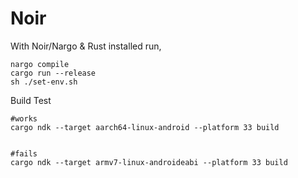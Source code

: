 # Noir

With Noir/Nargo & Rust installed run,
```
nargo compile
cargo run --release
sh ./set-env.sh
```

Build Test
```
#works
cargo ndk --target aarch64-linux-android --platform 33 build


#fails
cargo ndk --target armv7-linux-androideabi --platform 33 build

```
